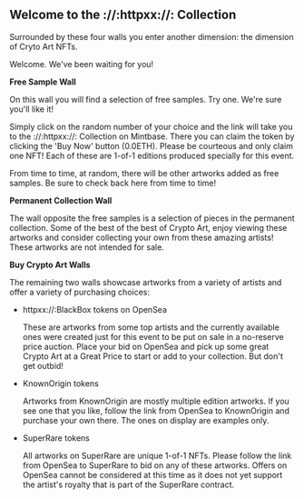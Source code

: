 
## Welcome to the ://:httpxx://: Collection

Surrounded by these four walls you enter another dimension: the dimension of Cryto Art NFTs.

Welcome.  We've been waiting for you!

__Free Sample Wall__

On this wall you will find a selection of free samples.  Try one.  We're sure you'll like it!

Simply click on the random number of your choice and the link will take you to the ://:httpxx://: Collection on Mintbase.  There you can claim the token by clicking the 'Buy Now' button (0.0ETH).  Please be courteous and only claim one NFT!  Each of these are 1-of-1 editions produced specially for this event.

From time to time, at random, there will be other artworks added as free samples.  Be sure to check back here from time to time!

__Permanent Collection Wall__

The wall opposite the free samples is a selection of pieces in the permanent collection.  Some of the best of the best of Crypto Art, enjoy viewing these artworks and consider collecting your own from these amazing artists!  These artworks are not intended for sale.

__Buy Crypto Art Walls__

The remaining two walls showcase artworks from a variety of artists and offer a variety of purchasing choices:

* httpxx://:BlackBox tokens on OpenSea

   These are artworks from some top artists and the currently available ones were created just for this event to be put on sale in a no-reserve price auction.  Place your bid on OpenSea and pick up some great Crypto Art at a Great Price to start or add to your collection.  But don't get outbid!   

* KnownOrigin tokens

   Artworks from KnownOrigin are mostly multiple edition artworks. If you see one that you like, follow the link from OpenSea to KnownOrigin and purchase your own there.  The ones on display are examples only.   

* SuperRare tokens

   All artworks on SuperRare are unique 1-of-1 NFTs.  Please follow the link from OpenSea to SuperRare to bid on any of these artworks.  Offers on OpenSea cannot be considered at this time as it does not yet support the artist's royalty that is part of the SuperRare contract.   

